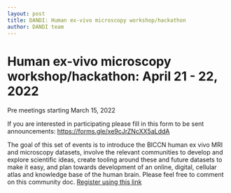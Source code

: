```yaml
---
layout: post
title: DANDI: Human ex-vivo microscopy workshop/hackathon
author: DANDI team
---
```


# Human ex-vivo microscopy workshop/hackathon: April 21 - 22, 2022

Pre meetings starting March 15, 2022

If you are interested in participating please fill in this form to be sent 
announcements: https://forms.gle/xe9cJrZNcXX5aLddA

The goal of this set of events is to introduce the BICCN human ex vivo MRI and 
microscopy datasets, involve the relevant communities to develop and explore 
scientific ideas, create tooling around these and future datasets to make it 
easy, and plan towards development of an online, digital, cellular atlas and 
knowledge base of the human brain. Please feel free to comment on this community 
doc.
[Register using this link](https://docs.google.com/forms/d/e/1FAIpQLSeONjD73tXRZJg_tVo7t6-vd9KNLAeD4m3ItLSATp15UH-Gfw/viewform?usp=sf_link) 
